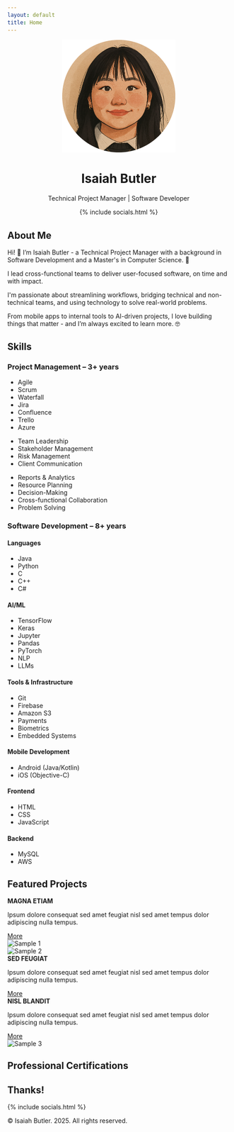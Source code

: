 ```yaml
---
layout: default
title: Home
---
```


<div class="wrapper">
  <div class="main">
    <div class="header" style="text-align: center; margin-bottom: 2rem;">
      <img src="assets/images/image.png" alt="Image" width="256" />
      <h1>Isaiah Butler</h1>
      <div class="divider"></div>
      <p class="job-title">Technical Project Manager | Software Developer</p>
      {% include socials.html %}
    </div>
    <section id="about" class="section" >
      <div class="section-header">
        <a href="#about" class="arrow-button"><i class="fas fa-chevron-down"></i></a>        
        <h2 class="section-title">About Me</h2>
        <div class="divider"></div>
      </div>
      <div class="about-text">
        <p>Hi! 👋 I’m Isaiah Butler - a Technical Project Manager with a background in Software Development and a Master's in Computer Science. 🤖</p>
        <p>I lead cross-functional teams to deliver user-focused software, on time and with impact.</p>
        <p>I'm passionate about streamlining workflows, bridging technical and non-technical teams, and using technology to solve real-world problems.</p>
        <p>From mobile apps to internal tools to AI-driven projects, I love building things that matter - and I’m always excited to learn more. 🤓</p>
      </div>
    </section>
    <section id="skills" class="section">
      <div class="section-header">
        <a href="#skills" class="arrow-button"><i class="fas fa-chevron-down"></i></a>
        <h2 class="section-title">Skills</h2>
        <div class="divider"></div>
      </div>
      <h3 class="section-subtitle">Project Management – 3+ years</h3>
      <div class="skills-columns">
        <div class="skills-col">
          <ul>
            <li><i class="fas fa-project-diagram"></i> Agile</li>
            <li><i class="fas fa-network-wired"></i> Scrum</li>
            <li><i class="fas fa-stream"></i> Waterfall</li>
            <li><i class="fab fa-jira"></i> Jira</li>
            <li><i class="fab fa-confluence"></i> Confluence</li>
            <li><i class="fab fa-trello"></i> Trello</li>
            <li><i class="devicon-azure-plain"></i> Azure</li>
          </ul>
        </div>
        <div class="skills-col">
          <ul>
            <li><i class="fas fa-users"></i> Team Leadership</li>
            <li><i class="fas fa-handshake"></i> Stakeholder Management</li>
            <li><i class="fas fa-shield-alt"></i> Risk Management</li>
            <li><i class="fas fa-user-check"></i> Client Communication</li>
          </ul>
        </div>
        <div class="skills-col">
          <ul>
            <li><i class="fas fa-chart-line"></i> Reports & Analytics</li>
            <li><i class="fas fa-gears"></i> Resource Planning</li>
            <li><i class="fas fa-lightbulb"></i> Decision-Making</li>
            <li><i class="fas fa-users-gear"></i> Cross-functional Collaboration</li>
            <li><i class="fas fa-tools"></i> Problem Solving</li>
          </ul>
        </div>
      </div>
      <h3 class="section-subtitle">Software Development – 8+ years</h3>
      <div class="skills-columns">
      <div class="skills-col">
        <h4>Languages</h4>
        <ul>
          <li><i class="fas fa-mug-hot"></i> Java</li>
          <li><i class="devicon-python-plain"></i> Python</li>
          <li><i class="devicon-c-plain"></i> C</li>
          <li><i class="devicon-cplusplus-plain"></i> C++</li>
          <li><i class="devicon-csharp-plain"></i> C#</li>
        </ul>
      </div>
      <div class="skills-col">
        <h4>AI/ML</h4>
        <ul>
          <li><i class="devicon-tensorflow-original"></i> TensorFlow</li>
          <li><i class="fas fa-brain"></i> Keras</li>
          <li><i class="devicon-jupyter-plain"></i> Jupyter</li>
          <li><i class="devicon-pandas-plain"></i> Pandas</li>
          <li><i class="devicon-pytorch-original"></i> PyTorch</li>
          <li><i class="fas fa-brain"></i> NLP</li>
          <li><i class="fas fa-robot"></i> LLMs</li>
        </ul>
      </div>
      <div class="skills-col">
        <h4>Tools & Infrastructure</h4>
        <ul>
          <li><i class="fab fa-git-alt"></i> Git</li>
          <li><i class="fas fa-fire"></i> Firebase</li>
          <li><i class="fas fa-cloud"></i> Amazon S3</li>
          <li><i class="fas fa-credit-card"></i> Payments</li>
          <li><i class="fas fa-fingerprint"></i> Biometrics</li>
          <li><i class="devicon-embeddedc-plain"></i> Embedded Systems</li>
        </ul>
      </div>
      <div class="skills-col">      
        <h4>Mobile Development</h4>
        <ul>
          <li><i class="fab fa-android"></i> Android (Java/Kotlin)</li>
          <li><i class="fab fa-apple"></i> iOS (Objective-C)</li>
        </ul>
      </div>
      <div class="skills-col">
        <h4>Frontend</h4>
        <ul>
          <li><i class="fab fa-html5"></i> HTML</li>
          <li><i class="fab fa-css3-alt"></i> CSS</li>
          <li><i class="fab fa-js-square"></i> JavaScript</li>
        </ul>
      </div>
      <div class="skills-col">
        <h4>Backend</h4>
        <ul>
          <li><i class="fas fa-database"></i> MySQL</li>          
          <li><i class="fas fa-cloud"></i> AWS</li>
        </ul>
      </div>
    </div>
    </section>
    <section id="projects" class="section" >
      <div class="section-header">
        <a href="#projects" class="arrow-button"><i class="fas fa-chevron-down"></i></a>        
        <h2 class="section-title">Featured Projects</h2>
        <div class="divider"></div>
      </div>
      <div class="card">
        <div class="text">
          <strong>MAGNA ETIAM</strong>
          <p>Ipsum dolore consequat sed amet feugiat nisl sed amet tempus dolor adipiscing nulla tempus.</p>
          <a class="button" href="#">More</a>
        </div>
        <img src="/assets/images/sample1.jpg" alt="Sample 1" />
      </div>
      <div class="card">
        <img src="/assets/images/sample2.jpg" alt="Sample 2" />
        <div class="text">
          <strong>SED FEUGIAT</strong>
          <p>Ipsum dolore consequat sed amet feugiat nisl sed amet tempus dolor adipiscing nulla tempus.</p>
          <a class="button" href="#">More</a>
        </div>
      </div>
      <div class="card">
        <div class="text">
          <strong>NISL BLANDIT</strong>
          <p>Ipsum dolore consequat sed amet feugiat nisl sed amet tempus dolor adipiscing nulla tempus.</p>
          <a class="button" href="#">More</a>
        </div>
        <img src="/assets/images/sample3.jpg" alt="Sample 3" />
      </div>
    </section>
    <section id="certifications" class="section" >
      <div class="section-header">
        <a href="#certifications" class="arrow-button"><i class="fas fa-chevron-down"></i></a>        
        <h2 class="section-title">Professional Certifications</h2>
        <div class="divider"></div>
      </div>
    </section>
    <section id="end" class="section" >
      <div class="section-header">
        <a href="#end" class="arrow-button"><i class="fas fa-chevron-down"></i></a>        
        <h2 class="section-title">Thanks!</h2>
        <div class="divider"></div>
      </div>
    </section>
    <footer class="footer">
        {% include socials.html %}
      <p>&copy; Isaiah Butler. 2025. All rights reserved.</p>
    </footer>
  </div>
</div>
